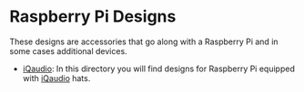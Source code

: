 # Raspberry Pi Designs

These designs are accessories that go along with a Raspberry Pi and in some cases additional devices.

* [iQaudio](iQaudio): In this directory you will find designs for Raspberry Pi equipped with [iQaudio](http://iqaudio.co.uk/) hats.